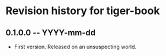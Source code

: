 # Revision history for tiger-book

## 0.1.0.0 -- YYYY-mm-dd

* First version. Released on an unsuspecting world.
